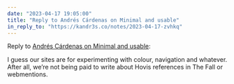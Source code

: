 ```yaml
---
date: "2023-04-17 19:05:00"
title: "Reply to Andrés Cárdenas on Minimal and usable"
in_reply_to: "https://kandr3s.co/notes/2023-04-17-zvhkq"
---
```



Reply to [Andrés Cárdenas on Minimal and usable](https://kandr3s.co/notes/2023-04-17-zvhkq):

I guess our sites are for experimenting with colour, navigation and whatever. After all, we’re not being paid to write about Hovis references in The Fall or webmentions.
